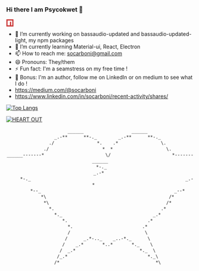 ### Hi there I am Psycokwet 👋

<a href="https://www.npmjs.com/~scarboni">
  <img align="left" alt="Sophie Carboni | NPM" width="20px" src="https://raw.githubusercontent.com/Psycokwet/Psycokwet/main/npm-icon.svg" />
</a>
<br/>

- 🔭 I’m currently working on bassaudio-updated and bassaudio-updated-light, my npm packages
- 🌱 I’m currently learning Material-ui, React, Electron
- 📫 How to reach me: socarboni@gmail.com
- 😄 Pronouns: They/them
- ⚡ Fun fact: I'm a seamstress on my free time !
- 📕 Bonus: I'm an author, follow me on LinkedIn or on medium to see what I do !
- https://medium.com/@socarboni
- https://www.linkedin.com/in/socarboni/recent-activity/shares/

[![Top Langs](https://github-readme-stats.vercel.app/api/top-langs/?username=Psycokwet&theme=dark&show_icons=true&hide=Makefile,Python&layout=compact)](https://github.com/anuraghazra/github-readme-stats)

[![HEART OUT](https://github-readme-stats.vercel.app/api?username=Psycokwet&theme=dark&count_private=true&show_icons=true)](https://github.com/anuraghazra/github-readme-stats)

<div align="center">

```                                                   
                       ______                  ______                       
                  _.-**      **-._        _.-**      **-._                  
                ./                *.    .*                \.                
              ./                    *  *                    \.              
______-------*                       \/                       *-------______
 *-._                                                                  _.-* 
     *-._                                                          _.-*     
         *--_                                                  _--*         
             *\                                              /*             
              *\                                            /*              
                *.                                        .*                
                  *._                                  _.*                  
                     *.                              .*                     
                       *.                          .*                       
                       /                            \                       
                      /      _.*-.._    _..-*._      \                      
                     /    _.*       *..*       *._    \                     
                    /  _.*                        *._  \                    
                   /_.*                              *._\                   
                  /*                                    *\                  
                      
 ```
 </div>
<!--### Hi there 👋
**Psycokwet/Psycokwet** is a ✨ _special_ ✨ repository because its `README.md` (this file) appears on your GitHub profile.

Here are some ideas to get you started:

- 🔭 I’m currently working on ...
- 🌱 I’m currently learning ...
- 👯 I’m looking to collaborate on ...
- 🤔 I’m looking for help with ...
- 💬 Ask me about ...
- 📫 How to reach me: ...
- 😄 Pronouns: ...
- ⚡ Fun fact: ...

<a href="https://github.com/anuraghazra/github-readme-stats">
  <img align="center" src="https://github-readme-stats.vercel.app/api/top-langs/?username=Psycokwet&hide=Makefile,shell" />
</a>
<a href="https://github.com/anuraghazra/convoychat">
  <img align="center" src="https://github-readme-stats.vercel.app/api?username=Psycokwet&count_private=true&show_icons=true" />
</a>

-->
